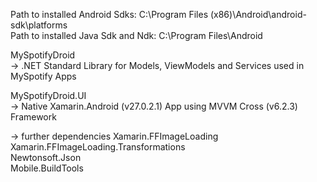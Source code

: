 

Path to installed Android Sdks: C:\Program Files (x86)\Android\android-sdk\platforms  
Path to installed Java Sdk and Ndk: C:\Program Files\Android



MySpotifyDroid  
-> .NET Standard Library for Models, ViewModels and Services used in MySpotify Apps


MySpotifyDroid.UI  
-> Native Xamarin.Android (v27.0.2.1) App using MVVM Cross (v6.2.3) Framework  

-> further dependencies
Xamarin.FFImageLoading  
Xamarin.FFImageLoading.Transformations  
Newtonsoft.Json  
Mobile.BuildTools     




